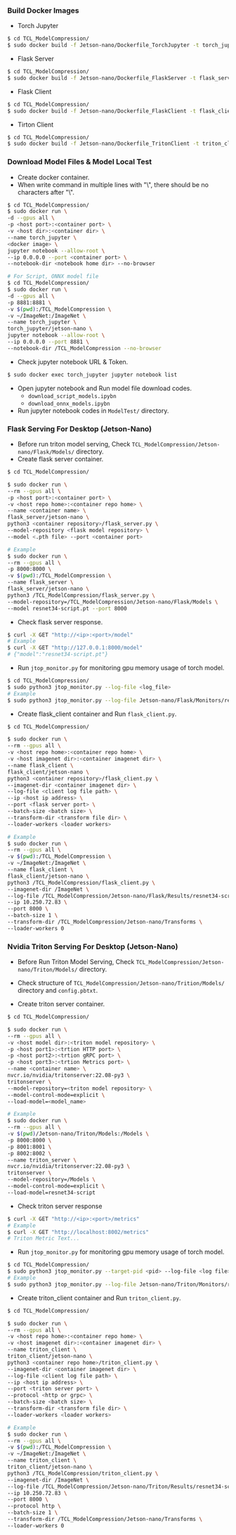 ### Build Docker Images
- Torch Jupyter
```bash
$ cd TCL_ModelCompression/
$ sudo docker build -f Jetson-nano/Dockerfile_TorchJupyter -t torch_jupyter/jetson-nano .
```
- Flask Server
```bash
$ cd TCL_ModelCompression/
$ sudo docker build -f Jetson-nano/Dockerfile_FlaskServer -t flask_server/jetson-nano .
```
- Flask Client
```bash
$ cd TCL_ModelCompression/
$ sudo docker build -f Jetson-nano/Dockerfile_FlaskClient -t flask_client/jetson-nano .
```
- Tirton Client
```bash
$ cd TCL_ModelCompression/
$ sudo docker build -f Jetson-nano/Dockerfile_TritonClient -t triton_client/jetson-nano .
```

### Download Model Files & Model Local Test
- Create docker container.
- When write command in multiple lines with "\\", there should be no characters after "\\". 
```bash
$ cd TCL_ModelCompression/
$ sudo docker run \ 
-d --gpus all \
-p <host port>:<container port> \
-v <host dir>:<container dir> \
--name torch_jupyter \
<docker image> \
jupyter notebook --allow-root \
--ip 0.0.0.0 --port <container port> \
--notebook-dir <notebook home dir> --no-browser
```
```bash
# For Script, ONNX model file
$ cd TCL_ModelCompression/
$ sudo docker run \
-d --gpus all \
-p 8881:8881 \
-v $(pwd):/TCL_ModelCompression \
-v ~/ImageNet:/ImageNet \
--name torch_jupyter \
torch_jupyter/jetson-nano \
jupyter notebook --allow-root \
--ip 0.0.0.0 --port 8881 \
--notebook-dir /TCL_ModelCompression --no-browser
```

- Check jupyter notebook URL & Token.
```bash
$ sudo docker exec torch_jupyter jupyter notebook list
```
- Open jupyter notebook and Run model file download codes.
  - `download_script_models.ipybn`
  - `download_onnx_models.ipybn`
- Run jupyter notebook codes in `ModelTest/` directory.


### Flask Serving For Desktop (Jetson-Nano)
- Before run triton model serving, Check `TCL_ModelCompression/Jetson-nano/Flask/Models/` directory.
- Create flask server container.
```bash
$ cd TCL_ModelCompression/

$ sudo docker run \
--rm --gpus all \
-p <host port>:<container port> \
-v <host repo home>:<container repo home> \
--name <container name> \
flask_server/jetson-nano \
python3 <container repository>/flask_server.py \
--model-repository <flask model repository> \
--model <.pth file> --port <container port>

# Example
$ sudo docker run \
--rm --gpus all \
-p 8000:8000 \
-v $(pwd):/TCL_ModelCompression \
--name flask_server \
flask_server/jetson-nano \
python3 /TCL_ModelCompression/flask_server.py \
--model-repository=/TCL_ModelCompression/Jetson-nano/Flask/Models \
--model resnet34-script.pt --port 8000
```
- Check flask server response.
```bash
$ curl -X GET "http://<ip>:<port>/model"
# Example
$ curl -X GET "http://127.0.0.1:8000/model"
# {"model":"resnet34-script.pt"}
```
- Run `jtop_monitor.py` for monitoring gpu memory usage of torch model.
```bash
$ cd TCL_ModelCompression/
$ sudo python3 jtop_monitor.py --log-file <log_file>
# Example
$ sudo python3 jtop_monitor.py --log-file Jetson-nano/Flask/Monitors/resnet34-script-b1.log
```
- Create flask_client container and Run `flask_client.py`.
```bash
$ cd TCL_ModelCompression/

$ sudo docker run \
--rm --gpus all \
-v <host repo home>:<container repo home> \
-v <host imagenet dir>:<container imagenet dir> \
--name flask_client \
flask_client/jetson-nano \
python3 <container repository>/flask_client.py \
--imagenet-dir <container imagenet dir> \
--log-file <client log file path> \
--ip <host ip address> \
--port <flask server port> \
--batch-size <batch size> \
--transform-dir <transform file dir> \
--loader-workers <loader workers>

# Example
$ sudo docker run \
--rm --gpus all \
-v $(pwd):/TCL_ModelCompression \
-v ~/ImageNet:/ImageNet \
--name flask_client \
flask_client/jetson-nano \
python3 /TCL_ModelCompression/flask_client.py \
--imagenet-dir /ImageNet \
--log-file /TCL_ModelCompression/Jetson-nano/Flask/Results/resnet34-script-b1.log \
--ip 10.250.72.83 \
--port 8000 \
--batch-size 1 \
--transform-dir /TCL_ModelCompression/Jetson-nano/Transforms \
--loader-workers 0
```

### Nvidia Triton Serving For Desktop (Jetson-Nano)
- Before Run Triton Model Serving, Check `TCL_ModelCompression/Jetson-nano/Triton/Models/` directory.
- Check structure of `TCL_ModelCompression/Jetson-nano/Trition/Models/` directory and `config.pbtxt`.


- Create triton server container.
```bash
$ cd TCL_ModelCompression/

$ sudo docker run \
--rm --gpus all \
-v <host model dir>:<triton model repository> \
-p <host port1>:<trtion HTTP port> \
-p <host port2>:<trtion gRPC port> \
-p <host port3>:<trtion Metrics port> \
--name <container name> \
nvcr.io/nvidia/tritonserver:22.08-py3 \
tritonserver \
--model-repository=<triton model repository> \
--model-control-mode=explicit \
--load-model=<model_name>

# Example
$ sudo docker run \
--rm --gpus all \
-v $(pwd)/Jetson-nano/Triton/Models:/Models \
-p 8000:8000 \
-p 8001:8001 \
-p 8002:8002 \
--name triton_server \
nvcr.io/nvidia/tritonserver:22.08-py3 \
tritonserver \
--model-repository=/Models \
--model-control-mode=explicit \
--load-model=resnet34-script
```
- Check triton server response
```bash
$ curl -X GET "http://<ip>:<port>/metrics"
# Example
$ curl -X GET "http://localhost:8002/metrics"
# Triton Metric Text...
```

- Run `jtop_monitor.py` for monitoring gpu memory usage of torch model.
```bash
$ cd TCL_ModelCompression/
$ sudo python3 jtop_monitor.py --target-pid <pid> --log-file <log file>
# Example
$ sudo python3 jtop_monitor.py --log-file Jetson-nano/Triton/Monitors/resnet34-script-http-b1.log
```
- Create triton_client container and Run `triton_client.py`.
```bash
$ cd TCL_ModelCompression/

$ sudo docker run \
--rm --gpus all \
-v <host repo home>:<container repo home> \
-v <host imagenet dir>:<container imagenet dir> \
--name triton_client \
triton_client/jetson-nano \
python3 <container repo home>/triton_client.py \
--imagenet-dir <container imagenet dir> \
--log-file <client log file path> \
--ip <host ip address> \
--port <triton server port> \
--protocol <http or grpc> \
--batch-size <batch size> \
--transform-dir <transform file dir> \
--loader-workers <loader workers>

# Example
$ sudo docker run \
--rm --gpus all \
-v $(pwd):/TCL_ModelCompression \
-v ~/ImageNet:/ImageNet \
--name triton_client \
triton_client/jetson-nano \
python3 /TCL_ModelCompression/triton_client.py \
--imagenet-dir /ImageNet \
--log-file /TCL_ModelCompression/Jetson-nano/Triton/Results/resnet34-script-http-b1.log \
--ip 10.250.72.83 \
--port 8000 \
--protocol http \
--batch-size 1 \
--transform-dir /TCL_ModelCompression/Jetson-nano/Transforms \
--loader-workers 0
```
